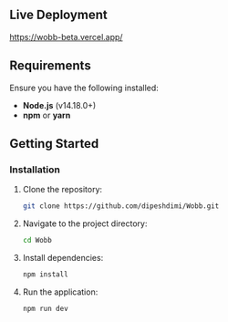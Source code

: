 ## Live Deployment
https://wobb-beta.vercel.app/

## Requirements

Ensure you have the following installed:

- **Node.js** (v14.18.0+)
- **npm** or **yarn**

## Getting Started

### Installation

1. Clone the repository:
   ```bash
   git clone https://github.com/dipeshdimi/Wobb.git
   ```

2. Navigate to the project directory:
   ```bash
   cd Wobb
   ```
   
3. Install dependencies:
   ```bash
   npm install
   ```

4. Run the application:
   ```bash
   npm run dev
   ```
